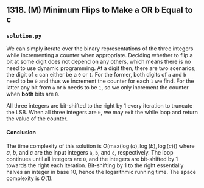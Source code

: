 ## 1318. (M) Minimum Flips to Make a OR b Equal to c

### `solution.py`

We can simply iterate over the binary representations of the three integers while incrementing a counter when appropriate. Deciding whether to flip a bit at some digit does not depend on any others, which means there is no need to use dynamic programming. At a digit then, there are two scenarios; the digit of `c` can either be a `0` or `1`. For the former, both digits of `a` and `b` need to be `0` and thus we increment the counter for each `1` we find. For the latter any bit from `a` or `b` needs to be `1`, so we only increment the counter when **both** bits are `0`.  

All three integers are bit-shifted to the right by 1 every iteration to truncate the LSB. When all three integers are `0`, we may exit the while loop and return the value of the counter.  

#### Conclusion

The time complexity of this solution is $O(\text{max}(\log(a), \log(b), \log(c)))$ where $a$, $b$, and $c$ are the input integers `a`, `b`, and `c`, respectively. The loop continues until all integers are `0`, and the integers are bit-shifted by 1 towards the right each iteration. Bit-shifting by 1 to the right essentially halves an integer in base 10, hence the logarithmic running time. The space complexity is $O(1)$.  
